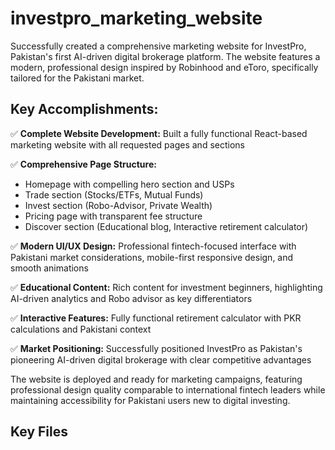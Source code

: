 # investpro_marketing_website

Successfully created a comprehensive marketing website for InvestPro, Pakistan's first AI-driven digital brokerage platform. The website features a modern, professional design inspired by Robinhood and eToro, specifically tailored for the Pakistani market.

## Key Accomplishments:

✅ **Complete Website Development:** Built a fully functional React-based marketing website with all requested pages and sections

✅ **Comprehensive Page Structure:** 
- Homepage with compelling hero section and USPs
- Trade section (Stocks/ETFs, Mutual Funds)
- Invest section (Robo-Advisor, Private Wealth) 
- Pricing page with transparent fee structure
- Discover section (Educational blog, Interactive retirement calculator)

✅ **Modern UI/UX Design:** Professional fintech-focused interface with Pakistani market considerations, mobile-first responsive design, and smooth animations

✅ **Educational Content:** Rich content for investment beginners, highlighting AI-driven analytics and Robo advisor as key differentiators

✅ **Interactive Features:** Fully functional retirement calculator with PKR calculations and Pakistani context

✅ **Market Positioning:** Successfully positioned InvestPro as Pakistan's pioneering AI-driven digital brokerage with clear competitive advantages

The website is deployed and ready for marketing campaigns, featuring professional design quality comparable to international fintech leaders while maintaining accessibility for Pakistani users new to digital investing.

## Key Files


